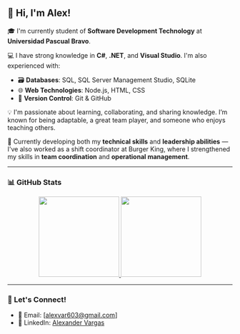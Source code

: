 ## 👋 Hi, I'm Alex!

🎓 I'm currently student of **Software Development Technology** at **Universidad Pascual Bravo**.

💻 I have strong knowledge in **C#**, **.NET**, and **Visual Studio**. I'm also experienced with:

- 🗃️ **Databases**: SQL, SQL Server Management Studio, SQLite  
- 🌐 **Web Technologies**: Node.js, HTML, CSS  
- 🔧 **Version Control**: Git & GitHub

💡 I'm passionate about learning, collaborating, and sharing knowledge. I’m known for being adaptable, a great team player, and someone who enjoys teaching others.

🧠 Currently developing both my **technical skills** and **leadership abilities** — I've also worked as a shift coordinator at Burger King, where I strengthened my skills in **team coordination** and **operational management**.

---

### 📊 GitHub Stats

<p align="center">
  <a href="https://github.com/MiloDS">
    <img height="180em" src="https://github-readme-stats-eight-theta.vercel.app/api?username=MiloDS&show_icons=true&theme=algolia&include_all_commits=true&count_private=true"/>
    <img height="180em" src="https://github-readme-stats-eight-theta.vercel.app/api/top-langs/?username=MiloDS&layout=compact&langs_count=8&theme=algolia"/>
  </a>
</p>

---

### 🚀 Let's Connect!

- 📧 Email: [alexvar603@gmail.com]
- 💼 LinkedIn: [Alexander Vargas](https://www.linkedin.com/in/alexander-vargas-96863b261/)


